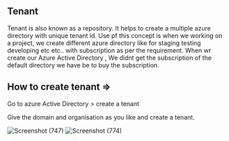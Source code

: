 ## Tenant


Tenant is also known as a repository. It helps to create a multiple azure directory with unique tenant id.
Use pf this concept is when we working on a project, we create different azure directory like for staging testing developing etc etc.. with subscription as per the requirement.
When wr create our Azure Active Directory , We didnt get the subscription of the default directory we have be to buy the subscription.

## How to create tenant =>
Go to azure Active Directory > create a tenant 

Give the domain and organisation as you like and create a tenant.

![Screenshot (747)](https://user-images.githubusercontent.com/46487696/100540840-ecbfa380-3265-11eb-99e8-8522ff8e7989.png)
![Screenshot (774)](https://user-images.githubusercontent.com/46487696/100540842-ee896700-3265-11eb-838f-86f6554a073f.png)
